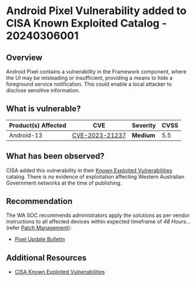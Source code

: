 # Android Pixel Vulnerability added to CISA Known Exploited Catalog - 20240306001

## Overview

Android Pixel contains a vulnerability in the Framework component, where the UI may be misleading or insufficient, providing a means to hide a foreground service notification. This could enable a local attacker to disclose sensitive information.

## What is vulnerable?

| Product(s) Affected | CVE                                                               | Severity   | CVSS |
| ------------------- | ----------------------------------------------------------------- | ---------- | ---- |
| Android-13          | [CVE-2023-21237](https://nvd.nist.gov/vuln/detail/CVE-2023-21237) | **Medium** | 5.5  |

## What has been observed?

CISA added this vulnerability in their [Known Exploited Vulnerabilities](https://www.cisa.gov/known-exploited-vulnerabilities-catalog) catalog. There is no evidence of exploitation affecting Western Australian Government networks at the time of publishing.

## Recommendation

The WA SOC recommends administrators apply the solutions as per vendor instructions to all affected devices within expected timeframe of *48 Hours...* (refer [Patch Management](../guidelines/patch-management.md)):

- [Pixel Update Bulletin](https://source.android.com/docs/security/bulletin/pixel/2023-06-01)

## Additional Resources

- [CISA Known Exploited Vulnerabilities](https://www.cisa.gov/news-events/alerts/2024/03/05/cisa-adds-two-known-exploited-vulnerabilities-catalog)
